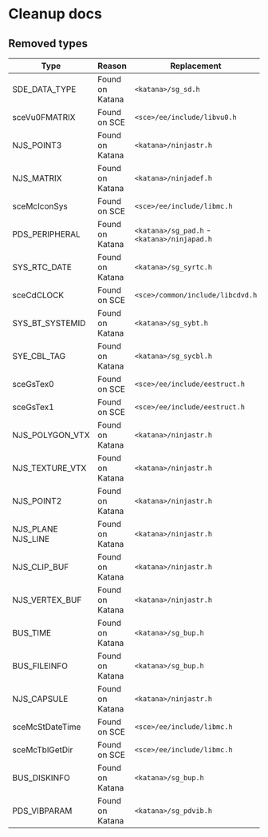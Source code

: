 # Cleanup docs

## Removed types

| Type | Reason | Replacement |
| --- | --- | --- |
| SDE_DATA_TYPE | Found on Katana | `<katana>/sg_sd.h` |
| sceVu0FMATRIX | Found on SCE | `<sce>/ee/include/libvu0.h` |
| NJS_POINT3 | Found on Katana | `<katana>/ninjastr.h` | 
| NJS_MATRIX | Found on Katana | `<katana>/ninjadef.h` |
| sceMcIconSys | Found on SCE | `<sce>/ee/include/libmc.h` |
| PDS_PERIPHERAL | Found on Katana | `<katana>/sg_pad.h` - `<katana>/ninjapad.h` |
| SYS_RTC_DATE | Found on Katana | `<katana>/sg_syrtc.h` |
| sceCdCLOCK | Found on SCE | `<sce>/common/include/libcdvd.h` |
| SYS_BT_SYSTEMID | Found on Katana | `<katana>/sg_sybt.h` |
| SYE_CBL_TAG | Found on Katana | `<katana>/sg_sycbl.h` |
| sceGsTex0 | Found on SCE | `<sce>/ee/include/eestruct.h` |
| sceGsTex1 | Found on SCE | `<sce>/ee/include/eestruct.h` |
| NJS_POLYGON_VTX | Found on Katana | `<katana>/ninjastr.h` |
| NJS_TEXTURE_VTX | Found on Katana | `<katana>/ninjastr.h` |
| NJS_POINT2 | Found on Katana | `<katana>/ninjastr.h` |
| NJS_PLANE NJS_LINE | Found on Katana | `<katana>/ninjastr.h` |
| NJS_CLIP_BUF | Found on Katana | `<katana>/ninjastr.h` |
| NJS_VERTEX_BUF | Found on Katana | `<katana>/ninjastr.h` |
| BUS_TIME | Found on Katana | `<katana>/sg_bup.h` |
| BUS_FILEINFO | Found on Katana | `<katana>/sg_bup.h` |
| NJS_CAPSULE | Found on Katana | `<katana>/ninjastr.h` |
| sceMcStDateTime | Found on SCE | `<sce>/ee/include/libmc.h` |
| sceMcTblGetDir | Found on SCE | `<sce>/ee/include/libmc.h` |
| BUS_DISKINFO | Found on Katana | `<katana>/sg_bup.h` |
| PDS_VIBPARAM | Found on Katana | `<katana>/sg_pdvib.h` |